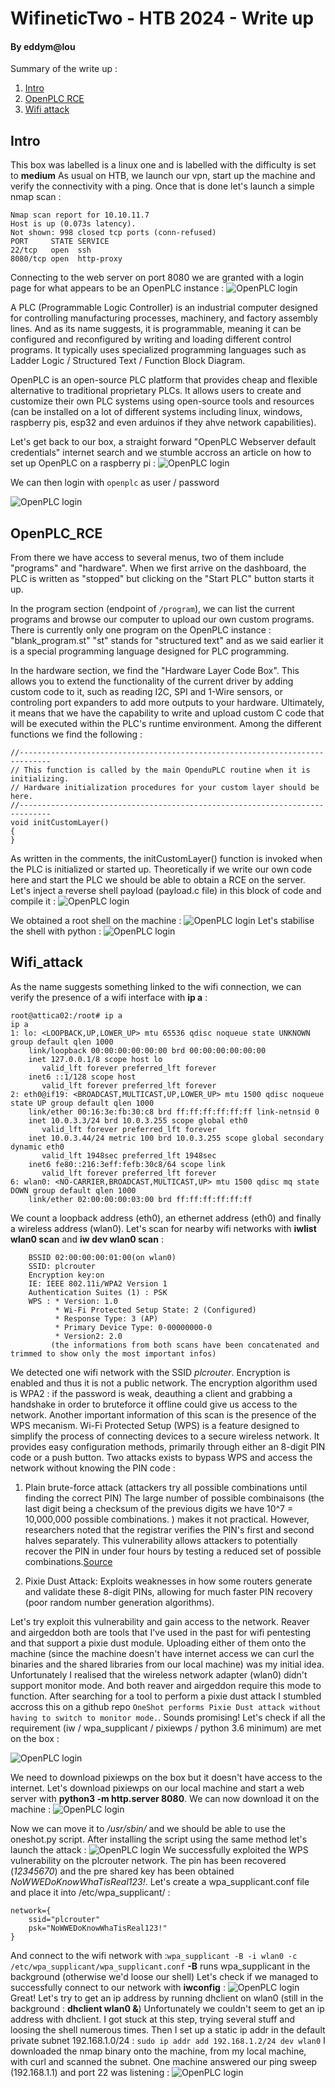 # WifineticTwo - HTB 2024 - Write up 
#### By eddym@lou

Summary of the write up :

1. [Intro](#intro)
2. [OpenPLC RCE](#OpenPLC_RCE)
3. [Wifi attack](#Wifi_attack)

## Intro
This box was labelled is a linux one and is labelled with the difficulty is set to **medium**
As usual on HTB, we launch our vpn, start up the machine and verify the connectivity with a ping. 
Once that is done let's launch a simple nmap scan : 

```
Nmap scan report for 10.10.11.7
Host is up (0.073s latency).
Not shown: 998 closed tcp ports (conn-refused)
PORT     STATE SERVICE
22/tcp   open  ssh
8080/tcp open  http-proxy
```

Connecting to the web server on port 8080 we are granted with a login page for what appears to be an OpenPLC instance : 
![OpenPLC login](/HTB/medium/images/WifineticTwo/1_OpenPLC_login.png)

A PLC (Programmable Logic Controller) is an industrial computer designed for controlling manufacturing processes, machinery, and factory assembly lines. And as its name suggests, it is programmable, meaning it can be configured and reconfigured by writing and loading different control programs. It typically uses specialized programming languages such as Ladder Logic / Structured Text / Function Block Diagram.

OpenPLC is an open-source PLC platform that provides cheap and flexible alternative to traditional proprietary PLCs. It allows users to create and customize their own PLC systems using open-source tools and resources (can be installed on a lot of different systems including linux, windows, raspberry pis, esp32 and even arduinos if they ahve network capabilities).

Let's get back to our box, a straight forward "OpenPLC Webserver default credentials" internet search and we stumble accross an article on how to set up OpenPLC on a raspberry pi : 
![OpenPLC login](/HTB/medium/images/WifineticTwo/2_OpenPLC_setup_article.png)

We can then login with `openplc` as user / password  

![OpenPLC login](/HTB/medium/images/WifineticTwo/3_OpenPLC_dashboard.png)

## OpenPLC_RCE

From there we have access to several menus, two of them include "programs" and "hardware".
When we first arrive on the dashboard, the PLC is written as "stopped" but clicking on the "Start PLC" button starts it up.

In the program section (endpoint of `/program`), we can list the current programs and browse our computer to upload our own custom programs.
There is currently only one program on the OpenPLC instance : "blank_program.st"
"st" stands for "structured text" and as we said earlier it is a special programming language designed for PLC programming.

In the hardware section, we find the "Hardware Layer Code Box". This allows you to extend the functionality of the current driver by adding custom code to it, such as reading I2C, SPI and 1-Wire sensors, or controling port expanders to add more outputs to your hardware. 
Ultimately, it means that we have the capability to write and upload custom C code that will be executed within the PLC's runtime environment.
Among the different functions we find the following : 

```
//-----------------------------------------------------------------------------
// This function is called by the main OpenduPLC routine when it is initializing.
// Hardware initialization procedures for your custom layer should be here.
//-----------------------------------------------------------------------------
void initCustomLayer()
{
}
```
As written in the comments, the initCustomLayer() function is invoked when the PLC is initialized or started up. Theoretically if we write our own code here and start the PLC we should be able to obtain a RCE on the server.
Let's inject a reverse shell payload (payload.c file) in this block of code and compile it :
![OpenPLC login](/HTB/medium/images/WifineticTwo/4_compiled_RCE_payload.png)

We obtained a root shell on the machine : 
![OpenPLC login](/HTB/medium/images/WifineticTwo/5_successful_rev_shell.png)
Let's stabilise the shell with python : 
![OpenPLC login](/HTB/medium/images/WifineticTwo/6_stabilised_python_shell.png)

## Wifi_attack

As the name suggests something linked to the wifi connection, we can verify the presence of a wifi interface with **ip a** : 
```
root@attica02:/root# ip a
ip a
1: lo: <LOOPBACK,UP,LOWER_UP> mtu 65536 qdisc noqueue state UNKNOWN group default qlen 1000
    link/loopback 00:00:00:00:00:00 brd 00:00:00:00:00:00
    inet 127.0.0.1/8 scope host lo
       valid_lft forever preferred_lft forever
    inet6 ::1/128 scope host 
       valid_lft forever preferred_lft forever
2: eth0@if19: <BROADCAST,MULTICAST,UP,LOWER_UP> mtu 1500 qdisc noqueue state UP group default qlen 1000
    link/ether 00:16:3e:fb:30:c8 brd ff:ff:ff:ff:ff:ff link-netnsid 0
    inet 10.0.3.3/24 brd 10.0.3.255 scope global eth0
       valid_lft forever preferred_lft forever
    inet 10.0.3.44/24 metric 100 brd 10.0.3.255 scope global secondary dynamic eth0
       valid_lft 1948sec preferred_lft 1948sec
    inet6 fe80::216:3eff:fefb:30c8/64 scope link 
       valid_lft forever preferred_lft forever
6: wlan0: <NO-CARRIER,BROADCAST,MULTICAST,UP> mtu 1500 qdisc mq state DOWN group default qlen 1000
    link/ether 02:00:00:00:03:00 brd ff:ff:ff:ff:ff:ff
```
We count a loopback address (eth0), an ethernet address (eth0) and finally a wireless address (wlan0).
Let's scan for nearby wifi networks with **iwlist wlan0 scan** and **iw dev wlan0 scan** : 

```
    BSSID 02:00:00:00:01:00(on wlan0)
	SSID: plcrouter
    Encryption key:on   
    IE: IEEE 802.11i/WPA2 Version 1
    Authentication Suites (1) : PSK
	WPS : * Version: 1.0
		  * Wi-Fi Protected Setup State: 2 (Configured)
		  * Response Type: 3 (AP)
		  * Primary Device Type: 0-00000000-0
		  * Version2: 2.0
		 (the informations from both scans have been concatenated and trimmed to show only the most important infos)
```
We detected one wifi network with the SSID *plcrouter*. Encryption is enabled and thus it is not a public network.
The encryption algorithm used is WPA2 : if the password is weak, deauthing a client and grabbing a handshake in order to bruteforce it offline could give us access to the network. Another important information of this scan is the presence of the WPS mecanism. 
Wi-Fi Protected Setup (WPS) is a feature designed to simplify the process of connecting devices to a secure wireless network. It provides easy configuration methods, primarily through either an 8-digit PIN code or a push button. 
Two attacks exists to bypass WPS and access the network without knowing the PIN code : 

1. Plain brute-force attack (attackers try all possible combinations until finding the correct PIN)
The large number of possible combinaisons (the last digit being a checksum of the previous digits we have 10^7 = 10,000,000 possible combinations. ) makes it not practical. However, researchers noted that the registrar verifies the PIN's first and second halves separately. This vulnerability allows attackers to potentially recover the PIN in under four hours by testing a reduced set of possible combinations.[Source](#https://en.wikipedia.org/wiki/Wi-Fi_Protected_Setup#Online_brute-force_attack)

2. Pixie Dust Attack: Exploits weaknesses in how some routers generate and validate these 8-digit PINs, allowing for much faster PIN recovery (poor random number generation algorithms).

Let's try exploit this vulnerability and gain access to the network. Reaver and airgeddon both are tools that I've used in the past for wifi pentesting and that support a pixie dust module. Uploading either of them onto the machine (since the machine doesn't have internet access we can curl the binaries and the shared libraries from our local machine) was my initial idea. Unfortunately I realised that the wireless network adapter (wlan0) didn't support monitor mode. And both reaver and airgeddon require this mode to function. After searching for a tool to perform a pixie dust attack I stumbled accross this on a github repo `OneShot performs Pixie Dust attack without having to switch to monitor mode.`. Sounds promising! Let's check if all the requirement (iw / wpa_supplicant / pixiewps / python 3.6 minimum) are met on the box : 

![OpenPLC login](/HTB/medium/images/WifineticTwo/7_requirements_oneshot.png)

We need to download pixiewps on the box but it doesn't have access to the internet. Let's download pixiewps on our local machine and start a web server with **python3 -m http.server 8080**. We can now download it on the machine : 
![OpenPLC login](/HTB/medium/images/WifineticTwo/8_download_pixiewps.png)

Now we can move it to */usr/sbin/* and we should be able to use the oneshot.py script.
After installing the script using the same method let's launch the attack : 
![OpenPLC login](/HTB/medium/images/WifineticTwo/9_successfull_wifi_attack.png)
We successfully exploited the WPS vulnerability on the plcrouter network.
The pin has been recovered (*12345670*) and the pre shared key has been obtained *NoWWEDoKnowWhaTisReal123!*.
Let's create a wpa_supplicant.conf file and place it into /etc/wpa_supplicant/ : 

```
network={
    ssid="plcrouter"
    psk="NoWWEDoKnowWhaTisReal123!"
}
```
And connect to the wifi network with :`wpa_supplicant -B -i wlan0 -c /etc/wpa_supplicant/wpa_supplicant.conf`
**-B** runs wpa_supplicant in the background (otherwise we'd loose our shell)
Let's check if we managed to successfully connect to our network with **iwconfig** : 
![OpenPLC login](/HTB/medium/images/WifineticTwo/10_iwconfig_connected_to_network.png)
Great! Let's try to get an ip address by running dhclient on wlan0 (still in the background : **dhclient wlan0 &**)
Unfortunately we couldn't seem to get an ip address with dhclient. 
I got stuck at this step, trying several stuff and loosing the shell numerous times. Then I set up a static ip addr in the default private subnet 192.168.1.0/24 : `sudo ip addr add 192.168.1.2/24 dev wlan0`
I downloaded the nmap binary onto the machine, from my local machine, with curl and scanned the subnet. 
One machine answered our ping sweep (192.168.1.1) and port 22 was listening : 
![OpenPLC login](/HTB/medium/images/WifineticTwo/11_root_flag.png)

